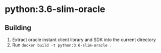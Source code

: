 python:3.6-slim-oracle
======================

Building
--------
1. Extract oracle instant client library and SDK into the current directory
2. Run `docker build -t python:3.6-slim-oracle .`
